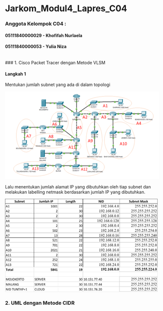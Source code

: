 # Jarkom_Modul4_Lapres_C04

### Anggota Kelompok C04 :
#### 05111840000029 - Khofifah Nurlaela
#### 05111840000053 - Yulia Niza
<br>
### 1. Cisco Packet Tracer dengan Metode VLSM

#### Langkah 1 
Mentukan jumlah subnet yang ada di dalam topologi

<img src="VLSM/Picture1.png" width="800">

Lalu menentukan jumlah alamat IP yang dibutuhkan oleh tiap subnet dan melakukan labelling netmask berdasarkan jumlah IP yang dibutuhkan.

<img src="VLSM/Picture3.png" width="500" >





### 2. UML dengan Metode CIDR
